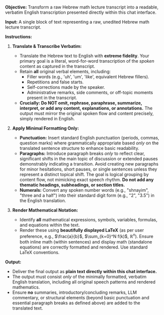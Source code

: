 **Objective:** Transform a raw Hebrew math lecture transcript into a readable, verbatim English transcription presented directly within this chat interface.

**Input:** A single block of text representing a raw, unedited Hebrew math lecture transcript.

**Instructions:**

1.  **Translate & Transcribe Verbatim:**
    * Translate the Hebrew text to English with **extreme fidelity**. Your primary goal is a literal, word-for-word transcription of the *spoken* content as captured in the transcript.
    * Retain **all** original verbal elements, including:
        * Filler words (e.g., 'uh', 'um', 'like', equivalent Hebrew fillers).
        * Repetitions and false starts.
        * Self-corrections made by the speaker.
        * Administrative remarks, side comments, or off-topic moments present in the transcript.
    * **Crucially: Do NOT omit, rephrase, paraphrase, summarize, interpret, or add any content, explanations, or annotations.** The output must mirror the original spoken flow and content precisely, simply rendered in English.

2.  **Apply Minimal Formatting Only:**
    * **Punctuation:** Insert standard English punctuation (periods, commas, question marks) where grammatically appropriate based *only* on the translated sentence structure to enhance basic readability.
    * **Paragraphs:** Introduce paragraph breaks *only* to reflect clear, significant shifts in the main topic of discussion or extended pauses demonstrably indicating a transition. Avoid creating new paragraphs for minor hesitations, short pauses, or single sentences unless they represent a distinct topical shift. The goal is logical grouping by content flow, not mimicking exact speech rhythm. **Do not add any thematic headings, subheadings, or section titles.**
    * **Numerals:** Convert any spoken number words (e.g., "shnayim", "three and a half") into their standard digit form (e.g., "2", "3.5") in the English translation.

3.  **Render Mathematical Notation:**
    * Identify **all** mathematical expressions, symbols, variables, formulas, and equations within the text.
    * Render these using **beautifully displayed LaTeX** (as per user preference, e.g., $\frac{a}{b}$, $\sum_{k=0}^N f(k)$, $\mathbb{R}^n$). Ensure both inline math (within sentences) and display math (standalone equations) are correctly formatted and rendered. Use standard LaTeX conventions.

**Output:**
* Deliver the final output as **plain text directly within this chat interface.**
* The output must consist *only* of the minimally formatted, verbatim English translation, including all original speech patterns and rendered mathematics.
* Ensure **no** summaries, introductory/concluding remarks, LLM commentary, or structural elements (beyond basic punctuation and essential paragraph breaks as defined above) are added to the translated text.